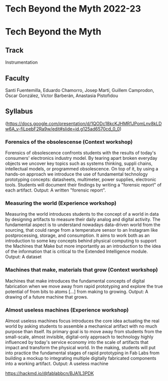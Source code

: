 Tech Beyond the Myth 2022-23
======================

# Tech Beyond the Myth

## Track
Instrumentation

## Faculty
Santi Fuentemilla, Eduardo Chamorro, Josep Martí, Guillem Camprodon, Óscar González, Victor Barberán, Anastasia Pistofidou

## Syllabus

(https://docs.google.com/presentation/d/1QODc18kcKJHMR1JPomLnv8kLDw6A_v-fiLpebF2Ra9w/edit#slide=id.g125ad6570cd_0_0)

### Forensics of the obsolescense (Context workshop)
Forensics of obsolescence confronts students with the results of today's consumers' electronics industry model. By tearing apart broken everyday objects we uncover key topics such as systems thinking, suppli chains, intellectual models, or programmed obsolescence. On top of it, by using a hands-on approach we introduce the use of fundamental technology prototyping concepts: datasheets, multimeter, power supplies, electronic tools. Students will document their findings by writing a "forensic report" of each artifact.
Output: A written "forensic report".

### Measuring the world (Experience workshop)
Measuring the world introduces students to the concept of a world in data by designing artifacts to measure their daily analog and digital activity. The fundamental aspect is to understand nowadays data-driven world from the sourcing, that could range from a temperature sensor to an Instagram like postprocessing, storage, and consumption. It aims to work both as an introduction to some key concepts behind physical computing to support the Machines that Make but more importantly as an introduction to the idea of the information that is critical to the Extended Intelligence module.
Output: A dataset

### Machines that make, materials that grow (Context workshop)
Machines that make introduces the fundamental concepts of digital fabrication when we move away from rapid prototyping and explore the true potential of from bits to atoms [...] from making to growing.
Output: A drawing of a future machine that grows.

### Almost useless machines (Experience workshop)
Almost useless machines focus introduces the core idea actuating the real world by asking students to assemble a mechanical artifact with no much purpose than itself. Its primary goal is to move away from students from the small-scale, almost invisible, digital-only approach to technology highly influenced by today's service economy into the scale of artifacts that impact and transform the physical world. In the making, students will put into practice the fundamental stages of rapid prototyping in Fab Labs from building a mockup to integrating multiple digitally fabricated components into a working artifact.
Output: A useless machine

https://hackmd.io/@fablabbcn/BJA1L3PDK
